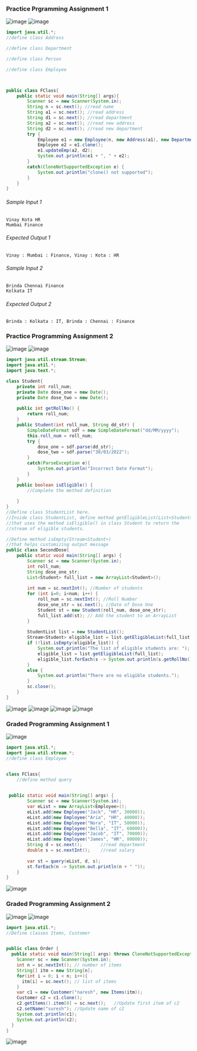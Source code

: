 ### Practice Prgramming Assignment 1
![image](https://user-images.githubusercontent.com/90960384/179887586-0e73df33-efd5-47ae-aed9-8e4cf6e338bb.png)
![image](https://user-images.githubusercontent.com/90960384/179887601-cda89c6f-599a-4c61-9730-08cbdfdd0593.png)
```java
import java.util.*;
//define class Address

//define class Department

//define class Person

//define class Employee



public class FClass{
    public static void main(String[] args){
        Scanner sc = new Scanner(System.in);
        String n = sc.next(); //read name
        String a1 = sc.next(); //read address
        String d1 = sc.next(); //read department
        String a2 = sc.next(); //read new address
        String d2 = sc.next(); //read new department
        try {
            Employee e1 = new Employee(n, new Address(a1), new Department(d1));
            Employee e2 = e1.clone(); 
            e1.updateEmp(a2, d2);
            System.out.println(e1 + ", " + e2);
        }
        catch(CloneNotSupportedException e) {
            System.out.println("clone() not supported");
        }
    }
}

```

###### Sample Input 1
    Vinay Kota HR
    Mumbai Finance
###### Expected Output 1
    Vinay : Mumbai : Finance, Vinay : Kota : HR
###### Sample Input 2
    Brinda Chennai Finance
    Kolkata IT
###### Expected Output 2
    Brinda : Kolkata : IT, Brinda : Chennai : Finance

### Practice Programming Assignment 2
![image](https://user-images.githubusercontent.com/90960384/179886617-870e5bc6-fea8-466a-8fb5-36a9d6876c92.png)
![image](https://user-images.githubusercontent.com/90960384/179886652-8f01a3fa-433b-4821-be38-62b5c23aec53.png)
```java
import java.util.stream.Stream;
import java.util.*;
import java.text.*;

class Student{
    private int roll_num;
    private Date dose_one = new Date(); 
    private Date dose_two = new Date();	
    
    public int getRollNo() {
        return roll_num;
    }	
    public Student(int roll_num, String dd_str) {
        SimpleDateFormat sdf = new SimpleDateFormat("dd/MM/yyyy");
        this.roll_num = roll_num;
        try {			
            dose_one = sdf.parse(dd_str);		
            dose_two = sdf.parse("30/03/2022");
        }
        catch(ParseException e){
            System.out.println("Incorrect Date Format");
        }
    }	
    public boolean isEligible() {
        //Complete the method definition
        
    }
}
//Define class StudentList here.
//Inside class StudentList, define method getEligibleList(List<Student>)
//that uses the method isEligible() in class Student to return the 
//stream of eligible students.

//Define method isEmpty(Stream<Student>) 
//that helps customizing output message
public class SecondDose{
    public static void main(String[] args) {		
        Scanner sc = new Scanner(System.in);
        int roll_num;		
        String dose_one_str;
        List<Student> full_list = new ArrayList<Student>();
        
        int num = sc.nextInt(); //Number of students
        for (int i=0; i<num; i++) {
            roll_num = sc.nextInt(); //Roll Number
            dose_one_str = sc.next(); //Date of Dose One			
            Student st = new Student(roll_num, dose_one_str);
            full_list.add(st); // Add the student to an ArrayList
        }
        
        StudentList list = new StudentList();		
        Stream<Student> eligible_list = list.getEligibleList(full_list);
        if (!list.isEmpty(eligible_list)) {
            System.out.println("The list of eligible students are: ");
            eligible_list = list.getEligibleList(full_list);
            eligible_list.forEach(s -> System.out.println(s.getRollNo()));
        }
        else {
            System.out.println("There are no eligible students.");
        }
        sc.close();
    }
}
```
![image](https://user-images.githubusercontent.com/90960384/179886765-5a2f42fc-ec61-41ef-b237-a05e2b989569.png)
![image](https://user-images.githubusercontent.com/90960384/179886794-f090352f-8df2-4820-9873-d884bc6444a5.png)
![image](https://user-images.githubusercontent.com/90960384/179886815-4e527dfb-e349-445c-989b-5c96e947e396.png)
![image](https://user-images.githubusercontent.com/90960384/179886860-1fce3e47-bd6b-4016-87b6-907df4957c25.png)


### Graded Programming Assignment 1
![image](https://user-images.githubusercontent.com/90960384/179887081-fc38a3d1-2e98-4628-a096-d78da948c358.png)
```java
import java.util.*;
import java.util.stream.*;
//define class Employee


class FClass{
    //define method query

    
 public static void main(String[] args) {
        Scanner sc = new Scanner(System.in);
        var eList = new ArrayList<Employee>();
        eList.add(new Employee("Jack", "HR", 30000));
        eList.add(new Employee("Aria", "HR", 40000));
        eList.add(new Employee("Nora", "IT", 50000));
        eList.add(new Employee("Bella", "IT", 60000));
        eList.add(new Employee("Jacob", "IT", 70000));
        eList.add(new Employee("James", "HR", 80000));
        String d = sc.next();       //read department
        double s = sc.nextInt();    //read salary
		
        var st = query(eList, d, s);
        st.forEach(n -> System.out.println(n + " "));
    }
}
```
![image](https://user-images.githubusercontent.com/90960384/179887137-a9ecd16d-6bfc-4280-afe5-4af65daabd88.png)


### Graded Programming Assignment 2
![image](https://user-images.githubusercontent.com/90960384/179887276-34fb243d-76b9-4c3b-9333-f7c82da5f226.png)
![image](https://user-images.githubusercontent.com/90960384/179887330-2c9f5777-afec-4f93-a7c9-913c53187da0.png)
```java
import java.util.*;
//Define classes Items, Customer


public class Order {
  public static void main(String[] args) throws CloneNotSupportedException{
    Scanner sc = new Scanner(System.in);
    int n = sc.nextInt(); // number of items
    String[] itm = new String[n];
    for(int i = 0; i < n; i++){
      itm[i] = sc.next(); // list of items
    } 
    var c1 = new Customer("naresh", new Items(itm));
    Customer c2 = c1.clone();   
    c2.getItems().item[0] = sc.next();   //Update first item of c2
    c2.setName("suresh"); //Update name of c2
    System.out.println(c1);
    System.out.println(c2);
  }
}   
```
![image](https://user-images.githubusercontent.com/90960384/179887406-f14ebdf5-5692-4ca1-8b09-93b21b50d366.png)
